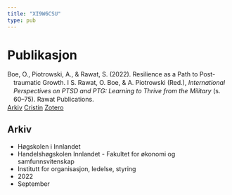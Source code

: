 ```yaml
---
title: "XI9W6CSU"
type: pub
---
```

<h1>Publikasjon</h1>
<article id="csl-bib-container-XI9W6CSU" class="csl-bib-container">
  <div class="csl-bib-body" style="line-height: 1.35; padding-left: 1em; text-indent:-1em;">
  <div class="csl-entry">Boe, O., Piotrowski, A., &amp; Rawat, S. (2022). Resilience as a Path to Post-traumatic Growth. I S. Rawat, O. Boe, &amp; A. Piotrowski (Red.), <i>International Perspectives on PTSD and PTG: Learning to Thrive from the Military</i> (s. 60&#x2013;75). Rawat Publications.</div>
</div>
  <div class="csl-bib-buttons">
    <a href="#taxonomy-article-XI9W6CSU" class="csl-bib-button">Arkiv</a>
    <a href="https://app.cristin.no/results/show.jsf?id=2055077" alt="Cristin URL" class="csl-bib-button">Cristin</a>
    <a href="http://zotero.org/groups/5402882/items/XI9W6CSU" alt="Zotero URL" class="csl-bib-button">Zotero</a>
  </div>
  <div id="csl-bib-meta-container-XI9W6CSU"></div>
</article>
<div id="csl-bib-meta-XI9W6CSU" class="csl-bib-meta">
  <article id="taxonomy-article-XI9W6CSU" class="taxonomy-article">
    <h1>Arkiv</h1>
    <ul>
      <li>Høgskolen i Innlandet</li>
      <li>Handelshøgskolen Innlandet - Fakultet for økonomi og samfunnsvitenskap</li>
      <li>Institutt for organisasjon, ledelse, styring</li>
      <li>2022</li>
      <li>September</li>
    </ul>
  </article>
</div>
